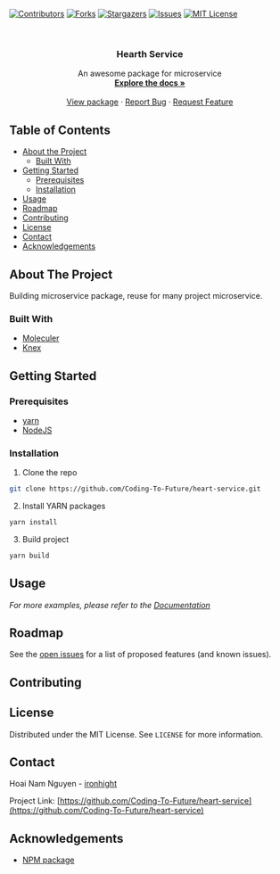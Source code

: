 [![Contributors][contributors-shield]][contributors-url]
[![Forks][forks-shield]][forks-url]
[![Stargazers][stars-shield]][stars-url]
[![Issues][issues-shield]][issues-url]
[![MIT License][license-shield]][license-url]

<!-- PROJECT LOGO -->
<br />
<p align="center">
  <a href="https://github.com/Coding-To-Future/heart-service">
    <!-- <img src="images/logo.png" alt="Logo" width="80" height="80"> -->
  </a>

  <h3 align="center">Hearth Service</h3>

  <p align="center">
    An awesome package for microservice
    <br />
    <a href="https://github.com/Coding-To-Future/heart-service"><strong>Explore the docs »</strong></a>
    <br />
    <br />
    <a href="https://www.npmjs.com/package/@coding-to-future/heart-service">View package</a>
    ·
    <a href="https://github.com/Coding-To-Future/heart-service/issues">Report Bug</a>
    ·
    <a href="https://github.com/Coding-To-Future/heart-service/issues">Request Feature</a>
  </p>
</p>

<!-- TABLE OF CONTENTS -->

## Table of Contents

- [About the Project](#about-the-project)
  - [Built With](#built-with)
- [Getting Started](#getting-started)
  - [Prerequisites](#prerequisites)
  - [Installation](#installation)
- [Usage](#usage)
- [Roadmap](#roadmap)
- [Contributing](#contributing)
- [License](#license)
- [Contact](#contact)
- [Acknowledgements](#acknowledgements)

<!-- ABOUT THE PROJECT -->

## About The Project

<!-- [![Product Name Screen Shot][product-screenshot]](https://example.com) -->

Building microservice package, reuse for many project microservice.

### Built With

- [Moleculer](https://moleculer.services)
- [Knex](http://knexjs.org)

<!-- GETTING STARTED -->

## Getting Started

<!-- This is an example of how you may give instructions on setting up your project locally.
To get a local copy up and running follow these simple example steps. -->

### Prerequisites

<!-- This is an example of how to list things you need to use the software and how to install them. -->

- [yarn](https://classic.yarnpkg.com/en)
- [NodeJS](https://nodejs.org/en/)

### Installation

<!-- 1. Get a free API Key at [https://example.com](https://example.com) -->

1. Clone the repo

```sh
git clone https://github.com/Coding-To-Future/heart-service.git
```

2. Install YARN packages

```sh
yarn install
```

3. Build project

```sh
yarn build
```

<!-- USAGE EXAMPLES -->

## Usage

<!-- Use this space to show useful examples of how a project can be used. Additional screenshots, code examples and demos work well in this space. You may also link to more resources. -->

_For more examples, please refer to the [Documentation](https://github.com/Coding-To-Future/heart-service/)_

<!-- ROADMAP -->

## Roadmap

See the [open issues](https://github.com/Coding-To-Future/heart-service/issues) for a list of proposed features (and known issues).

<!-- CONTRIBUTING -->

## Contributing

<!-- Contributions are what make the open source community such an amazing place to be learn, inspire, and create. Any contributions you make are **greatly appreciated**.

1. Fork the Project
2. Create your Feature Branch (`git checkout -b feature/AmazingFeature`)
3. Commit your Changes (`git commit -m 'Add some AmazingFeature'`)
4. Push to the Branch (`git push origin feature/AmazingFeature`)
5. Open a Pull Request -->

<!-- LICENSE -->

## License

Distributed under the MIT License. See `LICENSE` for more information.

<!-- CONTACT -->

## Contact

Hoai Nam Nguyen - [ironhight](https://github.com/ironhight)

Project Link: [https://github.com/Coding-To-Future/heart-service](https://github.com/Coding-To-Future/heart-service)

<!-- ACKNOWLEDGEMENTS -->

## Acknowledgements

- [NPM package](https://www.npmjs.com/package/@coding-to-future/heart-service)
<!-- - [GitHub Emoji Cheat Sheet](https://www.webpagefx.com/tools/emoji-cheat-sheet)
- [Img Shields](https://shields.io)
- [Choose an Open Source License](https://choosealicense.com)
- [GitHub Pages](https://pages.github.com)
- [Animate.css](https://daneden.github.io/animate.css)
- [Loaders.css](https://connoratherton.com/loaders)
- [Slick Carousel](https://kenwheeler.github.io/slick)
- [Smooth Scroll](https://github.com/cferdinandi/smooth-scroll)
- [Sticky Kit](http://leafo.net/sticky-kit)
- [JVectorMap](http://jvectormap.com)
- [Font Awesome](https://fontawesome.com) -->

<!-- MARKDOWN LINKS & IMAGES -->

[contributors-shield]: https://img.shields.io/github/contributors/Coding-To-Future/heart-service?style=flat-square
[contributors-url]: https://github.com/Coding-To-Future/heart-service/graphs/contributors
[forks-shield]: https://img.shields.io/github/forks/Coding-To-Future/heart-service?style=flat-square
[forks-url]: https://github.com/Coding-To-Future/heart-service/network/members
[stars-shield]: https://img.shields.io/github/stars/Coding-To-Future/heart-service?style=flat-square
[stars-url]: https://github.com/Coding-To-Future/heart-service/stargazers
[issues-shield]: https://img.shields.io/github/issues/Coding-To-Future/heart-service?style=flat-square
[issues-url]: https://github.com/Coding-To-Future/heart-service/issues
[license-shield]: https://img.shields.io/github/license/Coding-To-Future/heart-service?style=flat
[license-url]: https://github.com/Coding-To-Future/heart-service/blob/master/LICENSE

<!-- [product-screenshot]: images/screenshot.png -->
